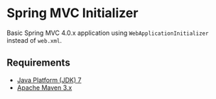 Spring MVC Initializer 
==============================

Basic Spring MVC 4.0.x application using `WebApplicationInitializer` instead of `web.xml`.


Requirements
------------
* [Java Platform (JDK) 7](http://www.oracle.com/technetwork/java/javase/downloads/index.html)
* [Apache Maven 3.x](http://maven.apache.org/)